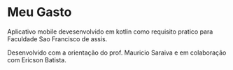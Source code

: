 # Meu Gasto

Aplicativo mobile devesenvolvido em kotlin como requisito pratico para Faculdade Sao Francisco de assis.

Desenvolvido com a orientação do prof. Mauricio Saraiva e em colaboração com Ericson Batista.
